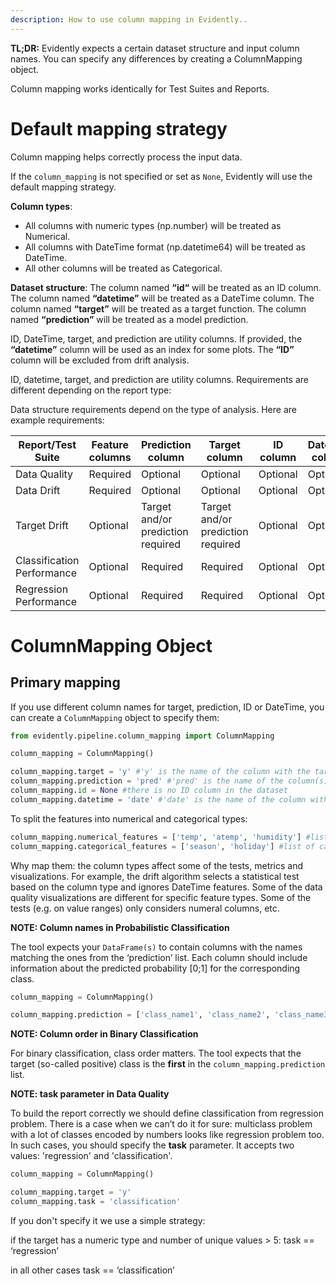 ```yaml
---
description: How to use column mapping in Evidently..
---
```


**TL;DR:** Evidently expects a certain dataset structure and input column names. You can specify any differences by creating a ColumnMapping object.
 
Column mapping works identically for Test Suites and Reports. 

# Default mapping strategy

Column mapping helps correctly process the input data. 

If the `column_mapping` is not specified or set as `None`, Evidently will use the default mapping strategy.

**Column types**:
* All columns with numeric types (np.number) will be treated as Numerical. 
* All columns with DateTime format (np.datetime64) will be treated as DateTime. 
* All other columns will be treated as Categorical.

**Dataset structure**:
The column named **“id“**  will be treated as an ID column. 
The column named **“datetime”** will be treated as a DateTime column. 
The column named **“target”** will be treated as a target function.
The column named **“prediction”** will be treated as a model prediction.
 
ID, DateTime, target, and prediction are utility columns. If provided, the **“datetime”** column will be used as an index for some plots. The **“ID”** column will be excluded from drift analysis. 

ID, datetime, target, and prediction are utility columns. Requirements are different depending on the report type:

Data structure requirements depend on the type of analysis. Here are example requirements:

| Report/Test Suite | Feature columns  | Prediction column | Target column  | ID column | Datetime column |
|---|---|---|---|---|---|
| Data Quality | Required | Optional | Optional | Optional | Optional |
| Data Drift | Required | Optional | Optional | Optional | Optional |
| Target Drift | Optional | Target and/or prediction required | Target and/or prediction required | Optional | Optional |
| Classification Performance | Optional | Required | Required | Optional | Optional |
| Regression Performance | Optional | Required | Required | Optional | Optional |

# ColumnMapping Object

## Primary mapping

If you use different column names for target, prediction, ID or DateTime, you can create a `ColumnMapping` object to specify them: 

```python
from evidently.pipeline.column_mapping import ColumnMapping

column_mapping = ColumnMapping()

column_mapping.target = 'y' #'y' is the name of the column with the target function
column_mapping.prediction = 'pred' #'pred' is the name of the column(s) with model predictions
column_mapping.id = None #there is no ID column in the dataset
column_mapping.datetime = 'date' #'date' is the name of the column with datetime
```

To split the features into numerical and categorical types: 

```python
column_mapping.numerical_features = ['temp', 'atemp', 'humidity'] #list of numerical features
column_mapping.categorical_features = ['season', 'holiday'] #list of categorical features
```

Why map them: the column types affect some of the tests, metrics and visualizations. For example, the drift algorithm selects a statistical test based on the column type and ignores DateTime features. Some of the data quality visualizations are different for specific feature types. Some of the tests (e.g. on value ranges) only considers numeral columns, etc. 


**NOTE: Column names in Probabilistic Classification**

The tool expects your `DataFrame(s)` to contain columns with the names matching the ones from the ‘prediction’ list. Each column should include information about the predicted probability \[0;1] for the corresponding class.

```python
column_mapping = ColumnMapping()

column_mapping.prediction = ['class_name1', 'class_name2', 'class_name3',]
```

**NOTE: Column order in Binary Classification**

For binary classification, class order matters. The tool expects that the target (so-called positive) class is the **first** in the `column_mapping.prediction` list.


**NOTE: task parameter in Data Quality**

To build the report correctly we should define classification from regression problem. There is a case when we can’t do it for sure: multiclass problem with a lot of classes encoded by numbers looks like regression problem too. In such cases, you should specify the **task** parameter. It accepts two values: 'regression' and 'classification'.


```python
column_mapping = ColumnMapping()

column_mapping.target = 'y'
column_mapping.task = 'classification'
```

If you don't specify it we use a simple strategy: 

if the target has a numeric type and number of unique values > 5: task == ‘regression’

in all other cases task == ‘classification’

